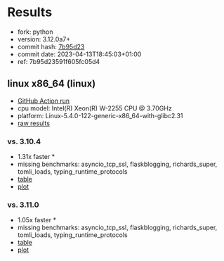 # Results

- fork: python
- version: 3.12.0a7+
- commit hash: [7b95d23](https://github.com/python/cpython/commit/7b95d23)
- commit date: 2023-04-13T18:45:03+01:00
- ref: 7b95d23591f605fc05d4

## linux x86_64 (linux)

- [GitHub Action run](https://github.com/faster-cpython/benchmarking/actions/runs/4882963037)
- cpu model: Intel(R) Xeon(R) W-2255 CPU @ 3.70GHz
- platform: Linux-5.4.0-122-generic-x86_64-with-glibc2.31
- [raw results](bm-20230413-linux-x86_64-python-7b95d23591f605fc05d4-3.12.0a7%2B-7b95d23.json)

### vs. 3.10.4

- 1.31x faster \*
- missing benchmarks: asyncio_tcp_ssl, flaskblogging, richards_super, tomli_loads, typing_runtime_protocols
- [table](bm-20230413-linux-x86_64-python-7b95d23591f605fc05d4-3.12.0a7%2B-7b95d23-vs-3.10.4.md)
- [plot](bm-20230413-linux-x86_64-python-7b95d23591f605fc05d4-3.12.0a7%2B-7b95d23-vs-3.10.4.png)

### vs. 3.11.0

- 1.05x faster \*
- missing benchmarks: asyncio_tcp_ssl, flaskblogging, richards_super, tomli_loads, typing_runtime_protocols
- [table](bm-20230413-linux-x86_64-python-7b95d23591f605fc05d4-3.12.0a7%2B-7b95d23-vs-3.11.0.md)
- [plot](bm-20230413-linux-x86_64-python-7b95d23591f605fc05d4-3.12.0a7%2B-7b95d23-vs-3.11.0.png)

